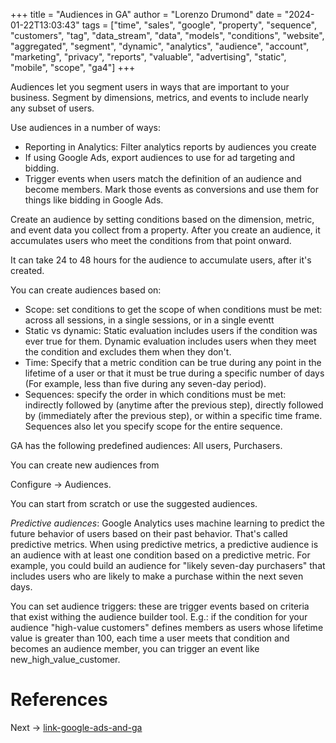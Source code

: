+++
title = "Audiences in GA"
author = "Lorenzo Drumond"
date = "2024-01-22T13:03:43"
tags = ["time",  "sales",  "google",  "property",  "sequence",  "customers",  "tag",  "data_stream",  "data",  "models",  "conditions",  "website",  "aggregated",  "segment",  "dynamic",  "analytics",  "audience",  "account",  "marketing",  "privacy",  "reports",  "valuable",  "advertising",  "static",  "mobile",  "scope",  "ga4"]
+++


Audiences let you segment users in ways that are important to your business. Segment by dimensions, metrics, and events to include nearly any subset of users.

Use audiences in a number of ways:
- Reporting in Analytics: Filter analytics reports by audiences you create
- If using Google Ads, export audiences to use for ad targeting and bidding.
- Trigger events when users match the definition of an audience and become members. Mark those events as conversions and use them for things like bidding in Google Ads.

Create an audience by setting conditions based on the dimension, metric, and event data you collect from a property. After you create an audience, it accumulates users who meet the conditions from that point onward.

It can take 24 to 48 hours for the audience to accumulate users, after it's created.

You can create audiences based on:
- Scope: set conditions to get the scope of when conditions must be met: across all sessions, in a single sessions, or in a single eventt
- Static vs dynamic: Static evaluation includes users if the condition was ever true for them. Dynamic evaluation includes users when they meet the condition and excludes them when they don't.
- Time: Specify that a metric condition can be true during any point in the lifetime of a user or that it must be true during a specific number of days (For example, less than five during any seven-day period).
- Sequences: specify the order in which conditions must be met: indirectly followed by (anytime after the previous step), directly followed by (immediately after the previous step), or within a specific time frame. Sequences also let you specify scope for the entire sequence.


GA has the following predefined audiences: All users, Purchasers.

You can create new audiences from

Configure -> Audiences.

You can start from scratch or use the suggested audiences.

_Predictive audiences_: Google Analytics uses machine learning to predict the future behavior of users based on their past behavior. That's called predictive metrics. When using predictive metrics, a predictive audience is an audience with at least one condition based on a predictive metric. For example, you could build an audience for "likely seven-day purchasers" that includes users who are likely to make a purchase within the next seven days.


You can set audience triggers: these are trigger events based on criteria that exist withing the audience builder tool. E.g.:  if the condition for your audience "high-value customers" defines members as users whose lifetime value is greater than 100, each time a user meets that condition and becomes an audience member, you can trigger an event like new_high_value_customer.

# References

Next -> [link-google-ads-and-ga](/wiki/link-google-ads-and-ga/)
